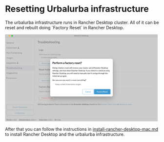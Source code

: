 # Resetting Urbalurba infrastructure

The urbalurba infrastructure runs in Rancher Desktop cluster. All of it can be reset and rebuilt doing ´Factory Reset´ in Rancher Desktop.

![Factory Reset in Rancher Desktop](images/reset-urbalurba-infrastructure.png)

After that you can follow the instructions in [install-rancher-desktop-mac.md](install-rancher-desktop-mac.md) to install Rancher Desktop and the urbalurba infrastructure.